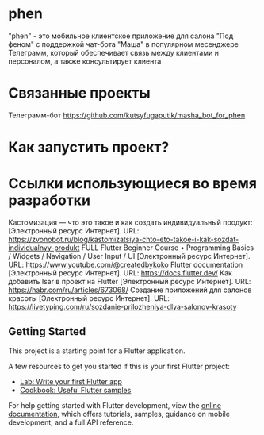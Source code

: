 # phen

"phen" - это мобильное клиентское приложение для салона "Под феном" с поддержкой чат-бота "Маша" в популярном месенджере Телеграмм, который обеспечивает связь между клиентами и персоналом, а также консультирует клиента

# Связанные проекты
Телеграмм-бот
https://github.com/kutsyfugaputik/masha_bot_for_phen

# Как запустить проект?


# Ссылки использующиеся во время разработки
Кастомизация — что это такое и как создать индивидуальный продукт: [Электронный ресурс Интернет]. URL: https://zvonobot.ru/blog/kastomizatsiya-chto-eto-takoe-i-kak-sozdat-individualnyy-produkt 
FULL Flutter Beginner Course • Programming Basics / Widgets / Navigation / User Input / UI [Электронный ресурс Интернет]. URL: https://www.youtube.com/@createdbykoko 
Flutter documentation [Электронный ресурс Интернет]. URL: https://docs.flutter.dev/ 
Как добавить Isar в проект на Flutter [Электронный ресурс Интернет]. URL: https://habr.com/ru/articles/673068/ 
Создание приложений для салонов красоты [Электронный ресурс Интернет]. URL: https://livetyping.com/ru/sozdanie-prilozheniya-dlya-salonov-krasoty

## Getting Started

This project is a starting point for a Flutter application.

A few resources to get you started if this is your first Flutter project:

- [Lab: Write your first Flutter app](https://docs.flutter.dev/get-started/codelab)
- [Cookbook: Useful Flutter samples](https://docs.flutter.dev/cookbook)

For help getting started with Flutter development, view the
[online documentation](https://docs.flutter.dev/), which offers tutorials,
samples, guidance on mobile development, and a full API reference.
